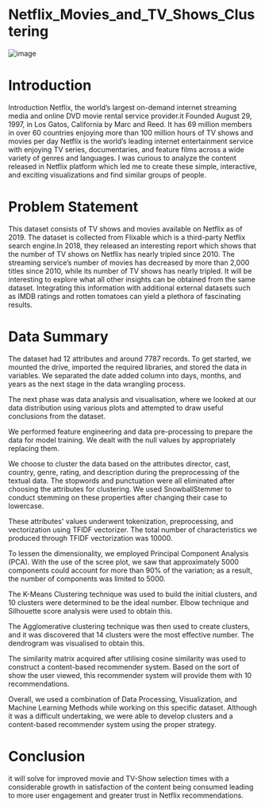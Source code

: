 # Netflix_Movies_and_TV_Shows_Clustering
![image](https://github.com/vks2268/Netflix_Movies_and_TV_Shows_Clustering/assets/117895012/e9aeb912-4707-4cec-9665-9c1ccee94118)

# Introduction

Introduction Netflix, the world’s largest on-demand internet streaming media and online DVD movie rental service provider.it Founded August 29, 1997, in Los Gatos, California by Marc and Reed. It has 69 million members in over 60 countries enjoying more than 100 million hours of TV shows and movies per day Netflix is the world’s leading internet entertainment service with enjoying TV series, documentaries, and feature films across a wide variety of genres and languages. I was curious to analyze the content released in Netflix platform which led me to create these simple, interactive, and exciting visualizations and find similar groups of people.

# Problem Statement

This dataset consists of TV shows and movies available on Netflix as of 2019. The dataset is collected from Flixable which is a third-party Netflix search engine.In 2018, they released an interesting report which shows that the number of TV shows on Netflix has nearly tripled since 2010. The streaming service’s number of movies has decreased by more than 2,000 titles since 2010, while its number of TV shows has nearly tripled. It will be interesting to explore what all other insights can be obtained from the same dataset.
Integrating this information with additional external datasets such as IMDB ratings and rotten tomatoes can yield a plethora of fascinating results.

# Data Summary

The dataset had 12 attributes and around 7787 records. To get started, we mounted the drive, imported the required libraries, and stored the data in variables. We separated the date added column into days, months, and years as the next stage in the data wrangling process.

The next phase was data analysis and visualisation, where we looked at our data distribution using various plots and attempted to draw useful conclusions from the dataset.

We performed feature engineering and data pre-processing to prepare the data for model training. We dealt with the null values by appropriately replacing them.

We choose to cluster the data based on the attributes director, cast, country, genre, rating, and description during the preprocessing of the textual data. The stopwords and punctuation were all eliminated after choosing the attributes for clustering. We used SnowballStemmer to conduct stemming on these properties after changing their case to lowercase.

These attributes' values underwent tokenization, preprocessing, and vectorization using TFIDF vectorizer. The total number of characteristics we produced through TFIDF vectorization was 10000.

To lessen the dimensionality, we employed Principal Component Analysis (PCA). With the use of the scree plot, we saw that approximately 5000 components could account for more than 90% of the variation; as a result, the number of components was limited to 5000.

The K-Means Clustering technique was used to build the initial clusters, and 10 clusters were determined to be the ideal number. Elbow technique and Silhouette score analysis were used to obtain this.

The Agglomerative clustering technique was then used to create clusters, and it was discovered that 14 clusters were the most effective number. The dendrogram was visualised to obtain this.

The similarity matrix acquired after utilising cosine similarity was used to construct a content-based recommender system. Based on the sort of show the user viewed, this recommender system will provide them with 10 recommendations.

Overall, we used a combination of Data Processing, Visualization, and Machine Learning Methods while working on this specific dataset. Although it was a difficult undertaking, we were able to develop clusters and a content-based recommender system using the proper strategy.

# Conclusion

it will solve for improved movie and TV-Show selection times with a considerable growth in satisfaction of the content being consumed leading to more user engagement and greater trust in Netflix recommendations.
